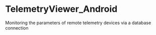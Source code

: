 # TelemetryViewer_Android
 Monitoring the parameters of remote telemetry devices via a database connection
